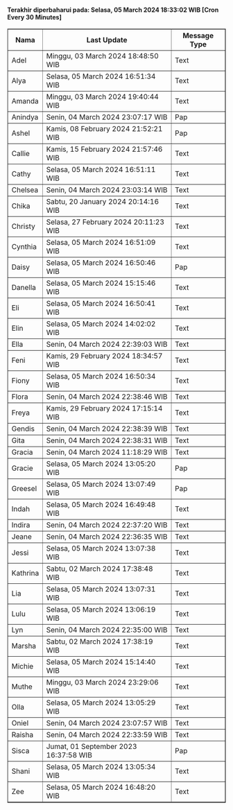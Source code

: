 #### Terakhir diperbaharui pada: Selasa, 05 March 2024 18:33:02 WIB [Cron Every 30 Minutes]

<table border='1'><tr><th>Nama</th><th>Last Update</th><th>Message Type</th></tr><tr><td>Adel</td><td>Minggu, 03 March 2024 18:48:50 WIB</td><td>Text</td></tr><tr><td>Alya</td><td>Selasa, 05 March 2024 16:51:34 WIB</td><td>Text</td></tr><tr><td>Amanda</td><td>Minggu, 03 March 2024 19:40:44 WIB</td><td>Text</td></tr><tr><td>Anindya</td><td>Senin, 04 March 2024 23:07:17 WIB</td><td>Pap</td></tr><tr><td>Ashel</td><td>Kamis, 08 February 2024 21:52:21 WIB</td><td>Pap</td></tr><tr><td>Callie</td><td>Kamis, 15 February 2024 21:57:46 WIB</td><td>Text</td></tr><tr><td>Cathy</td><td>Selasa, 05 March 2024 16:51:11 WIB</td><td>Text</td></tr><tr><td>Chelsea</td><td>Senin, 04 March 2024 23:03:14 WIB</td><td>Text</td></tr><tr><td>Chika</td><td>Sabtu, 20 January 2024 20:14:16 WIB</td><td>Text</td></tr><tr><td>Christy</td><td>Selasa, 27 February 2024 20:11:23 WIB</td><td>Text</td></tr><tr><td>Cynthia</td><td>Selasa, 05 March 2024 16:51:09 WIB</td><td>Text</td></tr><tr><td>Daisy</td><td>Selasa, 05 March 2024 16:50:46 WIB</td><td>Pap</td></tr><tr><td>Danella</td><td>Selasa, 05 March 2024 15:15:46 WIB</td><td>Text</td></tr><tr><td>Eli</td><td>Selasa, 05 March 2024 16:50:41 WIB</td><td>Text</td></tr><tr><td>Elin</td><td>Selasa, 05 March 2024 14:02:02 WIB</td><td>Text</td></tr><tr><td>Ella</td><td>Senin, 04 March 2024 22:39:03 WIB</td><td>Text</td></tr><tr><td>Feni</td><td>Kamis, 29 February 2024 18:34:57 WIB</td><td>Text</td></tr><tr><td>Fiony</td><td>Selasa, 05 March 2024 16:50:34 WIB</td><td>Text</td></tr><tr><td>Flora</td><td>Senin, 04 March 2024 22:38:46 WIB</td><td>Text</td></tr><tr><td>Freya</td><td>Kamis, 29 February 2024 17:15:14 WIB</td><td>Text</td></tr><tr><td>Gendis</td><td>Senin, 04 March 2024 22:38:39 WIB</td><td>Text</td></tr><tr><td>Gita</td><td>Senin, 04 March 2024 22:38:31 WIB</td><td>Text</td></tr><tr><td>Gracia</td><td>Senin, 04 March 2024 11:18:29 WIB</td><td>Text</td></tr><tr><td>Gracie</td><td>Selasa, 05 March 2024 13:05:20 WIB</td><td>Pap</td></tr><tr><td>Greesel</td><td>Selasa, 05 March 2024 13:07:49 WIB</td><td>Pap</td></tr><tr><td>Indah</td><td>Selasa, 05 March 2024 16:49:48 WIB</td><td>Text</td></tr><tr><td>Indira</td><td>Senin, 04 March 2024 22:37:20 WIB</td><td>Text</td></tr><tr><td>Jeane</td><td>Senin, 04 March 2024 22:36:35 WIB</td><td>Text</td></tr><tr><td>Jessi</td><td>Selasa, 05 March 2024 13:07:38 WIB</td><td>Text</td></tr><tr><td>Kathrina</td><td>Sabtu, 02 March 2024 17:38:48 WIB</td><td>Text</td></tr><tr><td>Lia</td><td>Selasa, 05 March 2024 13:07:31 WIB</td><td>Text</td></tr><tr><td>Lulu</td><td>Selasa, 05 March 2024 13:06:19 WIB</td><td>Text</td></tr><tr><td>Lyn</td><td>Senin, 04 March 2024 22:35:00 WIB</td><td>Text</td></tr><tr><td>Marsha</td><td>Sabtu, 02 March 2024 17:38:19 WIB</td><td>Text</td></tr><tr><td>Michie</td><td>Selasa, 05 March 2024 15:14:40 WIB</td><td>Text</td></tr><tr><td>Muthe</td><td>Minggu, 03 March 2024 23:29:06 WIB</td><td>Text</td></tr><tr><td>Olla</td><td>Selasa, 05 March 2024 13:05:29 WIB</td><td>Text</td></tr><tr><td>Oniel</td><td>Senin, 04 March 2024 23:07:57 WIB</td><td>Text</td></tr><tr><td>Raisha</td><td>Senin, 04 March 2024 22:33:59 WIB</td><td>Text</td></tr><tr><td>Sisca</td><td>Jumat, 01 September 2023 16:37:58 WIB</td><td>Pap</td></tr><tr><td>Shani</td><td>Selasa, 05 March 2024 13:05:34 WIB</td><td>Text</td></tr><tr><td>Zee</td><td>Selasa, 05 March 2024 16:48:20 WIB</td><td>Text</td></tr></table>